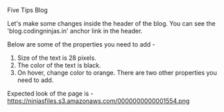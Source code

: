 Five Tips Blog

Let's make some changes inside the header of the blog. You can see the 'blog.codingninjas.in' anchor link in the header.


Below are some of the properties you need to add -
1. Size of the text is 28 pixels.
2. The color of the text is black.
3. On hover, change color to orange.
There are two other properties you need to add.


Expected look of the page is - https://ninjasfiles.s3.amazonaws.com/0000000000001554.png 
